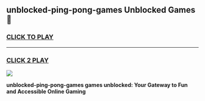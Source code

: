 
## unblocked-ping-pong-games Unblocked Games👋
<h3>
<a href="https://news.freeplayer.one?title=unblocked-ping-pong-games&ref=16F">CLICK TO PLAY</a></h3>
<hr>

<h3>
<a href="https://news.freeplayer.one?title=unblocked-ping-pong-games&ref=16F">CLICK 2 PLAY</a>
  
</h3>

<a href="https://news.freeplayer.one?title=unblocked-ping-pong-games&ref=16F/"><img src="https://clearcache.store/games.png"></a>


**unblocked-ping-pong-games games unblocked: Your Gateway to Fun and Accessible Online Gaming**
